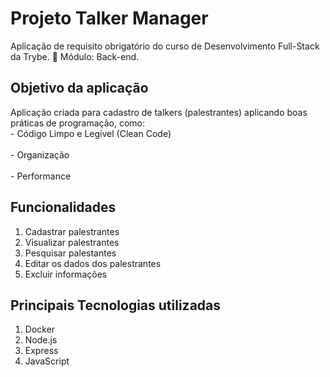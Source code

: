 # Projeto Talker Manager

  Aplicação de requisito obrigatório do curso de Desenvolvimento Full-Stack da Trybe. 🚀
  Módulo: Back-end.


## Objetivo da aplicação

  Aplicação criada para cadastro de talkers (palestrantes) aplicando boas práticas de programação, como:
    <br>
    - Código Limpo e Legível (Clean Code)
  </br><br>
    - Organização
  </br><br>
    - Performance
  </br>

## Funcionalidades

  1. Cadastrar palestrantes
  2. Visualizar palestrantes
  3. Pesquisar palestantes
  4. Editar os dados dos palestrantes
  5. Excluir informações
   
## Principais Tecnologias utilizadas

  1. Docker
  2. Node.js
  3. Express
  4. JavaScript
